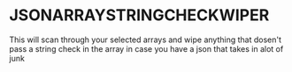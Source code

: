 # JSONARRAYSTRINGCHECKWIPER
This will scan through your selected arrays and wipe anything that dosen't pass a string check in the array in case you have a json that takes in alot of junk
